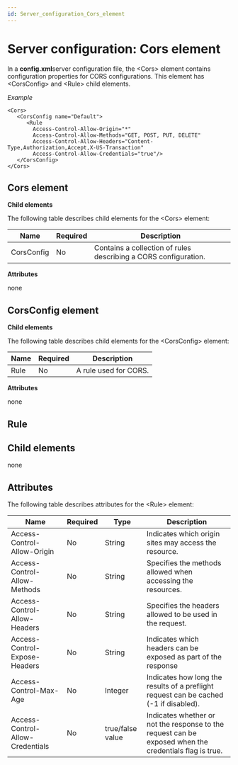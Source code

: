 ```yaml
---
id: Server_configuration_Cors_element
---
```


# Server configuration: Cors element

In a **config.xml**server configuration file, the \<Cors> element contains configuration properties for CORS configurations. This element has \<CorsConfig> and \<Rule> child elements.

*Example*

```language-xml
<Cors>
   <CorsConfig name="Default">
      <Rule 
        Access-Control-Allow-Origin="*" 
        Access-Control-Allow-Methods="GET, POST, PUT, DELETE" 
        Access-Control-Allow-Headers="Content-Type,Authorization,Accept,X-US-Transaction" 
        Access-Control-Allow-Credentials="true"/>
   </CorsConfig>
</Cors>

```

## Cors element

**Child elements**

The following table describes child elements for the \<Cors> element:

|**Name**|**Required**|**Description**|
|--------|--------|--------|
|CorsConfig|No      |Contains a collection of rules describing a CORS configuration.|



**Attributes**

none

## CorsConfig element

**Child elements**

The following table describes child elements for the \<CorsConfig> element:

|**Name**|**Required**|**Description**|
|--------|--------|--------|
|Rule    |No      |A rule used for CORS.|



**Attributes**

none

## Rule

## Child elements

none

## Attributes

The following table describes attributes for the \<Rule> element:

|**Name**|**Required**|**Type**|**Description**|
|--------|--------|--------|--------|
|Access-Control-Allow-Origin|No      |String  |Indicates which origin sites may access the resource.|
|Access-Control-Allow-Methods|No      |String  |Specifies the methods allowed when accessing the resources.|
|Access-Control-Allow-Headers|No      |String  |Specifies the headers allowed to be used in the request.|
|Access-Control-Expose-Headers|No      |String  |Indicates which headers can be exposed as part of the response|
|Access-Control-Max-Age|No      |Integer |Indicates how long the results of a preflight request can be cached (-1 if disabled).|
|Access-Control-Allow-Credentials|No      |true/false value|Indicates whether or not the response to the request can be exposed when the credentials flag is true.|